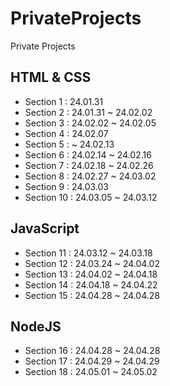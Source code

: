 # PrivateProjects
Private Projects

## HTML & CSS
- Section 1 : 24.01.31
- Section 2 : 24.01.31 ~ 24.02.02
- Section 3 : 24.02.02 ~ 24.02.05
- Section 4 : 24.02.07
- Section 5 : ~ 24.02.13
- Section 6 : 24.02.14 ~ 24.02.16
- Section 7 : 24.02.18 ~ 24.02.26
- Section 8 : 24.02.27 ~ 24.03.02
- Section 9 : 24.03.03
- Section 10 : 24.03.05 ~ 24.03.12

## JavaScript
- Section 11 : 24.03.12 ~ 24.03.18
- Section 12 : 24.03.24 ~ 24.04.02
- Section 13 : 24.04.02 ~ 24.04.18
- Section 14 : 24.04.18 ~ 24.04.22
- Section 15 : 24.04.28 ~ 24.04.28

## NodeJS
- Section 16 : 24.04.28 ~ 24.04.28
- Section 17 : 24.04.29 ~ 24.04.29
- Section 18 : 24.05.01 ~ 24.05.02
